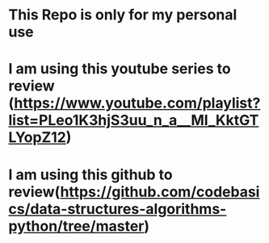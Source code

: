 # This Repo is only for my personal use
# I am using this youtube series to review (https://www.youtube.com/playlist?list=PLeo1K3hjS3uu_n_a__MI_KktGTLYopZ12)
# I am using this github to review(https://github.com/codebasics/data-structures-algorithms-python/tree/master)